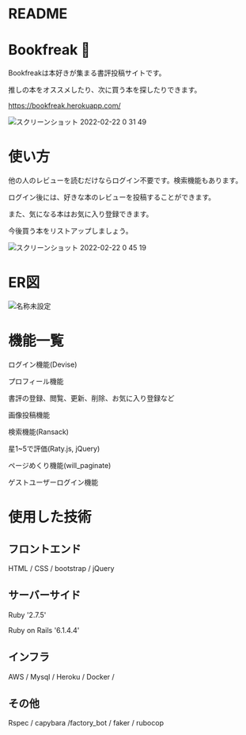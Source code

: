 # README

# Bookfreak :book:
Bookfreakは本好きが集まる書評投稿サイトです。

推しの本をオススメしたり、次に買う本を探したりできます。

https://bookfreak.herokuapp.com/

![スクリーンショット 2022-02-22 0 31 49](https://user-images.githubusercontent.com/67816862/154985940-ea54bfea-f03d-4f9b-a5b7-22ecdb4808e6.png)

# 使い方

他の人のレビューを読むだけならログイン不要です。検索機能もあります。

ログイン後には、好きな本のレビューを投稿することができます。

また、気になる本はお気に入り登録できます。

今後買う本をリストアップしましょう。

![スクリーンショット 2022-02-22 0 45 19](https://user-images.githubusercontent.com/67816862/154987472-8920ccbf-1b15-44b0-8ca5-e4d8ba45f8a8.png)

# ER図

![名称未設定](https://user-images.githubusercontent.com/67816862/155000390-fd73d9e7-d1d0-418e-921b-7e70f0eda32e.png)

# 機能一覧

ログイン機能(Devise)

プロフィール機能

書評の登録、閲覧、更新、削除、お気に入り登録など

画像投稿機能

検索機能(Ransack)

星1~5で評価(Raty.js, jQuery)

ページめくり機能(will_paginate)

ゲストユーザーログイン機能

# 使用した技術

## フロントエンド

HTML / CSS / bootstrap / jQuery

## サーバーサイド

Ruby '2.7.5'

Ruby on Rails '6.1.4.4'

## インフラ

AWS / Mysql / Heroku / Docker / 

## その他

Rspec / capybara /factory_bot / faker / rubocop
